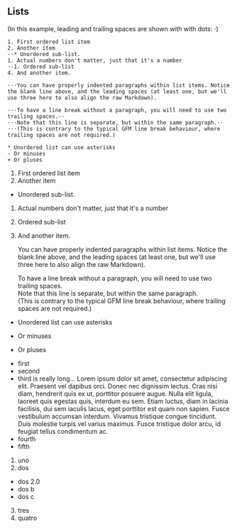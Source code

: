 ## Lists

(In this example, leading and trailing spaces are shown with with dots: ⋅)

```no-highlight
1. First ordered list item
2. Another item
⋅⋅* Unordered sub-list. 
1. Actual numbers don't matter, just that it's a number
⋅⋅1. Ordered sub-list
4. And another item.

⋅⋅⋅You can have properly indented paragraphs within list items. Notice the blank line above, and the leading spaces (at least one, but we'll use three here to also align the raw Markdown).

⋅⋅⋅To have a line break without a paragraph, you will need to use two trailing spaces.⋅⋅
⋅⋅⋅Note that this line is separate, but within the same paragraph.⋅⋅
⋅⋅⋅(This is contrary to the typical GFM line break behaviour, where trailing spaces are not required.)

* Unordered list can use asterisks
- Or minuses
+ Or pluses
```

1. First ordered list item
2. Another item
  * Unordered sub-list. 
1. Actual numbers don't matter, just that it's a number
  1. Ordered sub-list
4. And another item.

   You can have properly indented paragraphs within list items. Notice the blank line above, and the leading spaces (at least one, but we'll use three here to also align the raw Markdown).

   To have a line break without a paragraph, you will need to use two trailing spaces.  
   Note that this line is separate, but within the same paragraph.  
   (This is contrary to the typical GFM line break behaviour, where trailing spaces are not required.)

* Unordered list can use asterisks
- Or minuses
+ Or pluses

- first
- second
- third is really long... Lorem ipsum dolor sit amet, consectetur adipiscing elit. Praesent vel dapibus orci. Donec nec dignissim lectus. Cras nisi diam, hendrerit quis ex ut, porttitor posuere augue. Nulla elit ligula, laoreet quis egestas quis, interdum eu sem. Etiam luctus, diam in lacinia facilisis, dui sem iaculis lacus, eget porttitor est quam non sapien. Fusce vestibulum accumsan interdum. Vivamus tristique congue tincidunt. Duis molestie turpis vel varius maximus. Fusce tristique dolor arcu, id feugiat tellus condimentum ac.
- fourth
- fifth

1. uno
2. dos
  - dos 2.0
  - dos b
  - dos c
3. tres 
4. quatro
